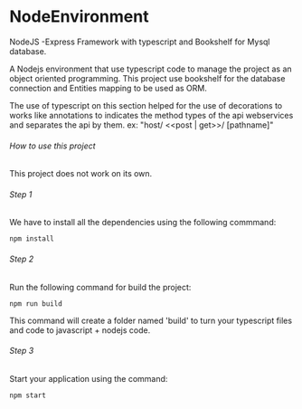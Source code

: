 # NodeEnvironment
NodeJS -Express Framework with typescript and Bookshelf for Mysql database.

A Nodejs environment that use typescript code to manage the project as an object oriented programming.
This project use bookshelf for the database connection and Entities mapping to be used as ORM. 

The use of typescript on this section helped for the use of decorations to works like annotations to indicates 
the method types of the api webservices and separates the api by them. ex: "host/ <<post | get>>/ [pathname]"


###### How to use this project
This project does not work on its own.

###### Step 1
We have to install all the dependencies using the following commmand:
```
npm install
```

###### Step 2
Run the following command for build the project:
```
npm run build
```
This command will create a folder named 'build' to turn your typescript files and code to javascript + nodejs code.

###### Step 3
Start your application using the command:
```
npm start 
```

